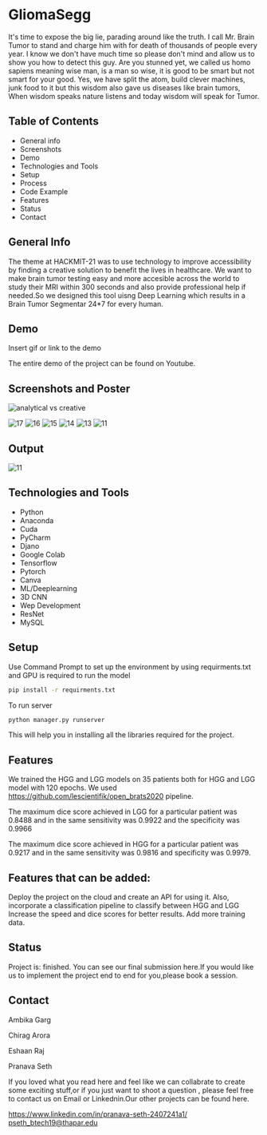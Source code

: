 
# GliomaSegg

It's time to expose the big lie, parading around like the truth. I call Mr. Brain Tumor to stand and charge him with for death of thousands of people every year. I know we don't have much time so please don't mind and allow us to show you how to detect this guy. Are you stunned yet, we called us homo sapiens meaning wise man, is a man so wise, it is good to be smart but not smart for your good. Yes, we have split the atom, build clever machines, junk food to it but this wisdom also gave us diseases like brain tumors, When wisdom speaks nature listens and today wisdom will speak for Tumor.

## Table of Contents
* General info 
* Screenshots
* Demo
* Technologies and Tools 
* Setup
* Process
* Code Example 
* Features
* Status
* Contact 

## General Info

The theme at HACKMIT-21 was to use technology to improve accessibility by finding a creative solution to benefit the lives in healthcare. We want to make brain tumor testing easy and more accesible across the world to study their MRI within 300 seconds and also provide professional help if needed.So we designed this tool uisng Deep Learning which results in a Brain Tumor Segmentar 24*7 for every human.

## Demo

Insert gif or link to the demo

  
The entire demo of the project can be found on Youtube.

## Screenshots and Poster
![analytical vs  creative](https://user-images.githubusercontent.com/60806141/133929296-a0f5adfc-bd7b-4885-ac32-7de18a8db069.png)


![17](https://user-images.githubusercontent.com/60806141/133929411-820b3fb1-fe5f-4eb3-93cd-141ab5b086ad.jpeg)
![16](https://user-images.githubusercontent.com/60806141/133929429-7833d9bd-5055-479b-adb0-c86166a17c94.jpeg)
![15](https://user-images.githubusercontent.com/60806141/133929444-890bb674-1768-4af0-b338-d5eba5de9d5e.jpeg)
![14](https://user-images.githubusercontent.com/60806141/133929458-840ed1dd-de23-43e0-b7b3-cb716f6aab5a.jpeg)
![13](https://user-images.githubusercontent.com/60806141/133929460-b688199e-14ec-429d-a9d9-1d0fa115a538.jpeg)
![11](https://user-images.githubusercontent.com/60806141/133929477-dec42767-f62e-4cfd-a13f-c2ce02789f32.jpeg)

## Output
![11](https://user-images.githubusercontent.com/60806141/133929484-3f97357d-8bbb-4185-bf50-39ba45c841c4.jpeg)



## Technologies and Tools 

* Python
* Anaconda
* Cuda
* PyCharm
* Djano
* Google Colab
* Tensorflow
* Pytorch
* Canva
* ML/Deeplearning
* 3D CNN
* Wep Development 
* ResNet
* MySQL

## Setup

Use Command Prompt to set up the environment by using requirments.txt and GPU is required to run the model

```bash
pip install -r requirments.txt
```

To run server 

```bash
python manager.py runserver
```

This will help you in installing all the libraries required for the project.

## Features
We trained the HGG and LGG models on 35 patients both for HGG and LGG model with 120 epochs. We used https://github.com/lescientifik/open_brats2020 pipeline.

The maximum dice score achieved in LGG for a particular patient was 0.8488 and in the same sensitivity was 0.9922 and the specificity was 0.9966

The maximum dice score achieved in HGG for a particular patient was 0.9217 and in the same sensitivity was 0.9816 and specificity was 0.9979. 

## Features that can be added:

Deploy the project on the cloud and create an API for using it.
Also, incorporate a classification pipeline to classify between HGG and LGG
Increase the speed and dice scores for better results.
Add more training data.

## Status

Project is: finished. You can see our final submission here.If you would like us to implement the project end to end for you,please book a session.

## Contact

Ambika Garg

Chirag Arora

Eshaan Raj

Pranava Seth

If you loved what you read here and feel like we can collabrate to create some exciting stuff,or if you just want to shoot a question , please feel free to contact us on Email or Linkednin.Our other projects can be found here.

https://www.linkedin.com/in/pranava-seth-2407241a1/
pseth_btech19@thapar.edu



